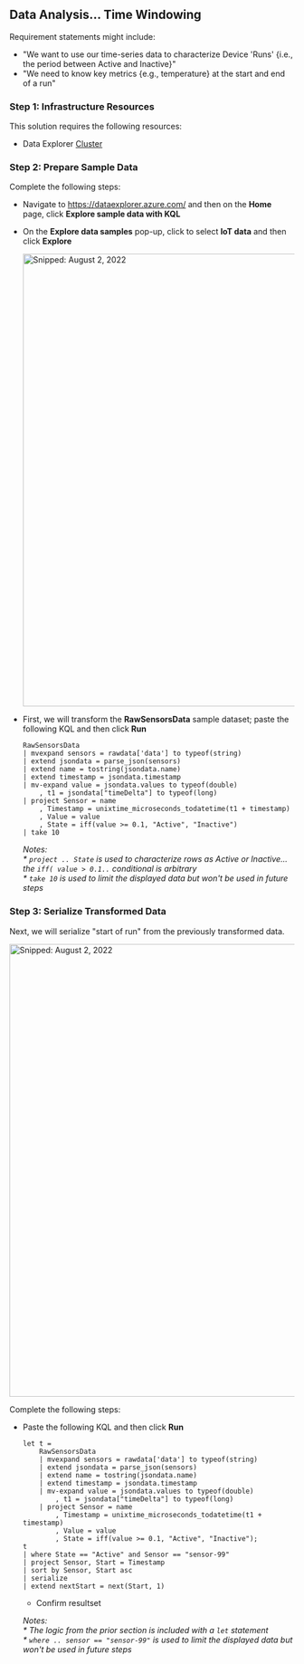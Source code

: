 ## Data Analysis... Time Windowing

Requirement statements might include:

* "We want to use our time-series data to characterize Device 'Runs' {i.e., the period between Active and Inactive}"
* "We need to know key metrics {e.g., temperature} at the start and end of a run"

### Step 1: Infrastructure Resources

This solution requires the following resources:

* Data Explorer [Cluster](Infrastructure_DataExplorer_Cluster.md)

### Step 2: Prepare Sample Data

Complete the following steps:

* Navigate to https://dataexplorer.azure.com/ and then on the **Home** page, click **Explore sample data with KQL**

* On the **Explore data samples** pop-up, click to select **IoT data** and then click **Explore**

  <img src="https://user-images.githubusercontent.com/44923999/182495753-2caf6e57-109f-43f9-b825-ed77438cd22f.png" width="800" title="Snipped: August 2, 2022" />

* First, we will transform the **RawSensorsData** sample dataset; paste the following KQL and then click **Run**

  ```
  RawSensorsData
  | mvexpand sensors = rawdata['data'] to typeof(string)
  | extend jsondata = parse_json(sensors)
  | extend name = tostring(jsondata.name)
  | extend timestamp = jsondata.timestamp
  | mv-expand value = jsondata.values to typeof(double)
      , t1 = jsondata["timeDelta"] to typeof(long)
  | project Sensor = name
      , Timestamp = unixtime_microseconds_todatetime(t1 + timestamp)
      , Value = value
      , State = iff(value >= 0.1, "Active", "Inactive")
  | take 10
  ```

  _Notes:_<br>
  _* `project .. State` is used to characterize rows as Active or Inactive... the `iff( value > 0.1..` conditional is arbitrary_<br>
  _* `take 10` is used to limit the displayed data but won't be used in future steps_

### Step 3: Serialize Transformed Data

Next, we will serialize "start of run" from the previously transformed data.

  <img src="https://user-images.githubusercontent.com/44923999/182631559-5bf4271b-0f1a-4ac5-9815-4215ebdb6a61.png" width="800" title="Snipped: August 2, 2022" />

Complete the following steps:

* Paste the following KQL and then click **Run**

  ```
  let t = 
      RawSensorsData
      | mvexpand sensors = rawdata['data'] to typeof(string)
      | extend jsondata = parse_json(sensors)
      | extend name = tostring(jsondata.name)
      | extend timestamp = jsondata.timestamp
      | mv-expand value = jsondata.values to typeof(double)
          , t1 = jsondata["timeDelta"] to typeof(long)
      | project Sensor = name
          , Timestamp = unixtime_microseconds_todatetime(t1 + timestamp)
          , Value = value
          , State = iff(value >= 0.1, "Active", "Inactive");
  t
  | where State == "Active" and Sensor == "sensor-99"
  | project Sensor, Start = Timestamp
  | sort by Sensor, Start asc 
  | serialize 
  | extend nextStart = next(Start, 1)
  ```
  
  * Confirm resultset

  _Notes:_<br>
  _* The logic from the prior section is included with a `let` statement_<br>
  _* `where .. sensor == "sensor-99"` is used to limit the displayed data but won't be used in future steps_
